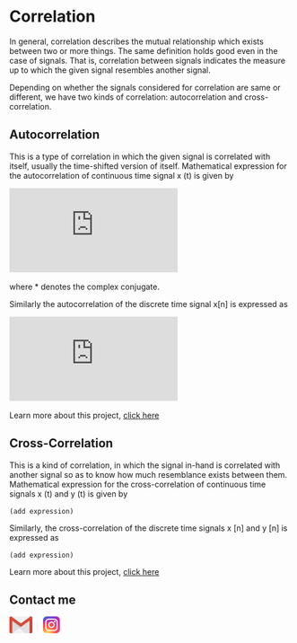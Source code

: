 # Correlation
In general, correlation describes the mutual relationship which exists between two or more things. The same definition holds good even in the case of signals. That is, correlation between signals indicates the measure up to which the given signal resembles another signal. 

Depending on whether the signals considered for correlation are same or different, we have two kinds of correlation: autocorrelation and cross-correlation.

## Autocorrelation
This is a type of correlation in which the given signal is correlated with itself, usually the time-shifted version of itself. Mathematical expression for the autocorrelation of continuous time signal x (t) is given by

![](https://latex.codecogs.com/gif.latex?Rxx%28%5Ctau%20%29%20%3D%20%5Cint_%7B-%5Cinfty%20%7D%5E%7B%5Cinfty%20%7D%20x%28t%29x%5E*%28t%20-%20%5Ctau%20%29dt)

where * denotes the complex conjugate.

Similarly the autocorrelation of the discrete time signal x[n] is expressed as

![](https://latex.codecogs.com/gif.latex?Rxx%5Bm%5D%20%3D%20%5Csum_%7Bn%3D-%5Cinfty%7D%5E%7B%5Cinfty%7Dx%5Bn%5Dx%5E*%5Bn-m%5D)

Learn more about this project, [click here](https://github.com/Jefferson-Lopes/FPGA/tree/master/Correlation/Autocorrelation)

## Cross-Correlation
This is a kind of correlation, in which the signal in-hand is correlated with another signal so as to know how much resemblance exists between them. Mathematical expression for the cross-correlation of continuous time signals x (t) and y (t) is given by

    (add expression)

Similarly, the cross-correlation of the discrete time signals x [n] and y [n] is expressed as

    (add expression)

Learn more about this project, [click here](https://github.com/Jefferson-Lopes/FPGA/tree/master/Correlation/Cross_correlation)

## Contact me
[![](Output_files/gmail.png)](mailto:jefferson.lopes@ee.ufcg.edu.br?subject=[GitHub]%20FPGA%20-%20correlation) ![](Output_files/separador.png) [![](Output_files/insta.png)](https://instagram.com/jeff.777.lopes?igshid=1i5gr7ch0bvkd)
